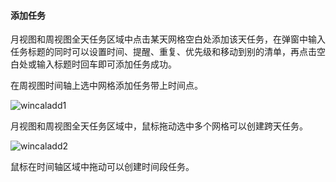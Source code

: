 #### 添加任务

月视图和周视图全天任务区域中点击某天网格空白处添加该天任务，在弹窗中输入任务标题的同时可以设置时间、提醒、重复、优先级和移动到别的清单，再点击空白处或输入标题时回车即可添加任务成功。

在周视图时间轴上选中网格添加任务带上时间点。

![wincaladd1](../../images/Windows/calendar/4.1.png)

月视图和周视图全天任务区域中，鼠标拖动选中多个网格可以创建跨天任务。

![wincaladd2](../../images/Windows/calendar/4.2.png)

鼠标在时间轴区域中拖动可以创建时间段任务。

